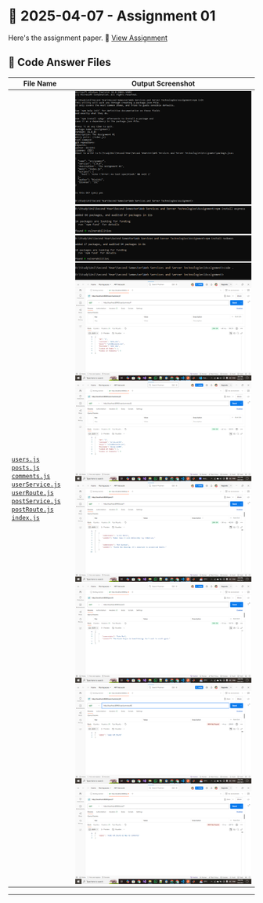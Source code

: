 # 📅 2025-04-07 - Assignment 01

Here's the assignment paper.
📄 [View Assignment](./ASS01.pdf)

## 📂 Code Answer Files

| File Name               | Output Screenshot         |
|-------------------------|---------------------------|
| [`users.js`](./Codes/users.js) [`posts.js`](./Codes/posts.js) [`comments.js`](./Codes/comments.js) [`userService.js`](./Codes/userService.js) [`userRoute.js`](./Codes/userService.js)  [`postService.js`](./Codes/postService.js) [`postRoute.js`](./Codes/postRoute.js) [`index.js`](./Codes/index.js) | ![Outputs](./Outputs/1.png) ![Outputs](./Outputs/2.png) ![Outputs](./Outputs/3.png) ![Outputs](./Outputs/4.png) ![Outputs](./Outputs/5.png) ![Outputs](./Outputs/7.png) ![Outputs](./Outputs/8.png) ![Outputs](./Outputs/9.png) ![Outputs](./Outputs/userNotFound.png) ![Outputs](./Outputs/postNotFound.png) |

---
